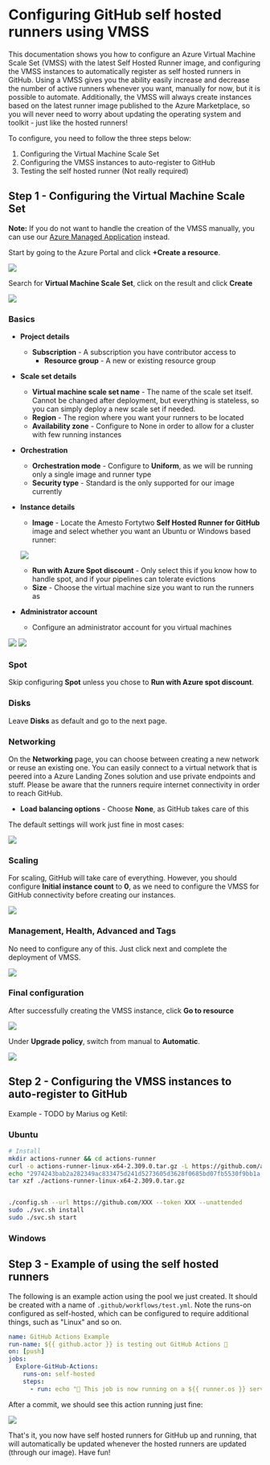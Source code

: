# Configuring GitHub self hosted runners using VMSS

This documentation shows you how to configure an Azure Virtual Machine Scale Set (VMSS) with the latest Self Hosted Runner image, and configuring the VMSS instances to automatically register as self hosted runners in GitHub. Using a VMSS gives you the ability easily increase and decrease the number of active runners whenever you want, manually for now, but it is possible to automate. Additionally, the VMSS will always create instances based on the latest runner image published to the Azure Marketplace, so you will never need to worry about updating the operating system and toolkit - just like the hosted runners!

To configure, you need to follow the three steps below:

1. Configuring the Virtual Machine Scale Set
2. Configuring the VMSS instances to auto-register to GitHub
3. Testing the self hosted runner (Not really required)

## Step 1 - Configuring the Virtual Machine Scale Set

**Note:** If you do not want to handle the creation of the VMSS manually, you can use our [Azure Managed Application](./github-managedapp) instead.

Start by going to the Azure Portal and click **+Create a resource**. 

![](media/20230914091454.png)

Search for **Virtual Machine Scale Set**, click on the result and click **Create**

![](media/20230914091624.png)

### Basics

- **Project details**
    - **Subscription** - A subscription you have contributor access to
        - **Resource group** - A new or existing resource group
- **Scale set details**
    - **Virtual machine scale set name** - The name of the scale set itself. Cannot be changed after deployment, but everything is stateless, so you can simply deploy a new scale set if needed.
    - **Region** - The region where you want your runners to be located
    - **Availability zone** - Configure to None in order to allow for a cluster with few running instances
- **Orchestration**
    - **Orchestration mode** - Configure to **Uniform**, as we will be running only a single image and runner type
    - **Security type** - Standard is the only supported for our image currently
- **Instance details**
    - **Image** - Locate the Amesto Fortytwo **Self Hosted Runner for GitHub** image and select whether you want an Ubuntu or Windows based runner:

    ![](media/20230914092637.png)

    - **Run with Azure Spot discount** - Only select this if you know how to handle spot, and if your pipelines can tolerate evictions
    - **Size** - Choose the virtual machine size you want to run the runners as
- **Administrator account**
    - Configure an administrator account for you virtual machines

![](media/20230914091817.png)
![](media/20230914092429.png)

### Spot

Skip configuring **Spot** unless you chose to **Run with Azure spot discount**.

### Disks

Leave **Disks** as default and go to the next page.

### Networking

On the **Networking** page, you can choose between creating a new network or reuse an existing one. You can easily connect to a virtual network that is peered into a Azure Landing Zones solution and use private endpoints and stuff. Please be aware that the runners require internet connectivity in order to reach GitHub.

- **Load balancing options** - Choose **None**, as GitHub takes care of this

The default settings will work just fine in most cases:

![](media/20230914093403.png)

### Scaling

For scaling, GitHub will take care of everything. However, you should configure **Initial instance count** to **0**, as we need to configure the VMSS for GitHub connectivity before creating our instances.

![](media/20230914093755.png)

### Management, Health, Advanced and Tags

No need to configure any of this. Just click next and complete the deployment of VMSS.

![](media/20230914093939.png)

### Final configuration

After successfully creating the VMSS instance, click **Go to resource**

![](media/20230914094919.png)

Under **Upgrade policy**, switch from manual to **Automatic**.

![](media/20230914095007.png)

## Step 2 - Configuring the VMSS instances to auto-register to GitHub

Example - TODO by Marius og Ketil:

### Ubuntu

```bash
# Install
mkdir actions-runner && cd actions-runner
curl -o actions-runner-linux-x64-2.309.0.tar.gz -L https://github.com/actions/runner/releases/download/v2.309.0/actions-runner-linux-x64-2.309.0.tar.gz
echo "2974243bab2a282349ac833475d241d5273605d3628f0685bd07fb5530f9bb1a  actions-runner-linux-x64-2.309.0.tar.gz" | shasum -a 256 -c
tar xzf ./actions-runner-linux-x64-2.309.0.tar.gz


./config.sh --url https://github.com/XXX --token XXX --unattended
sudo ./svc.sh install
sudo ./svc.sh start
```

### Windows

## Step 3 - Example of using the self hosted runners

The following is an example action using the pool we just created. It should be created with a name of ```.github/workflows/test.yml```. Note the runs-on configured as self-hosted, which can be configured to require additional things, such as "Linux" and so on.

```yaml
name: GitHub Actions Example
run-name: ${{ github.actor }} is testing out GitHub Actions 🚀
on: [push]
jobs:
  Explore-GitHub-Actions:
    runs-on: self-hosted
    steps:
      - run: echo "🐧 This job is now running on a ${{ runner.os }} server"
```

After a commit, we should see this action running just fine:

![](media/20230914154822.png)

That's it, you now have self hosted runners for GitHub up and running, that will automatically be updated whenever the hosted runners are updated (through our image). Have fun!